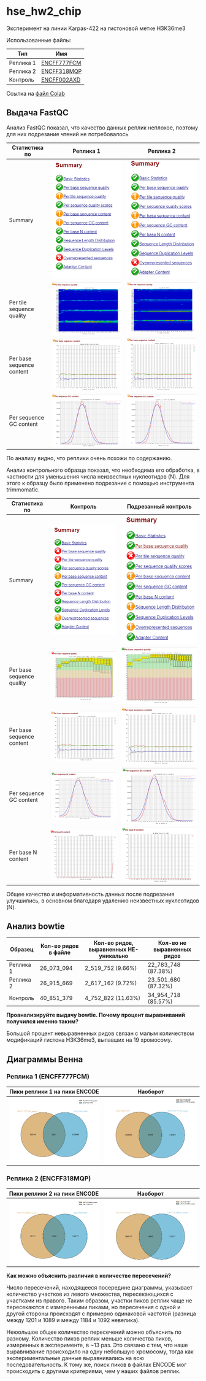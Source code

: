 # hse_hw2_chip
Эксперимент на линии Karpas-422 на гистоновой метке H3K36me3

Использованные файлы:

Тип | Имя 
--- | ---
Реплика 1 | [ENCFF777FCM](https://www.encodeproject.org/files/ENCFF777FCM/)
Реплика 2 | [ENCFF318MQP](https://www.encodeproject.org/files/ENCFF318MQP/)
Контроль | [ENCFF002AXD](https://www.encodeproject.org/files/ENCFF002AXD/)

Ссылка на [файл Colab](https://colab.research.google.com/drive/1iMvGlNXd8cNPbGK04YRkG4wDdtwzLplf?usp=sharing)

## Выдача FastQC
Анализ FastQC показал, что качество данных реплик неплохое, поэтому для них подрезание чтений не потребовалось

Статистика по | Реплика 1 | Реплика 2
--- | --- | ---
Summary | ![](fastqc_img/ex1_0.png) | ![](fastqc_img/ex2_0.png) 
Per tile sequence quality | ![](fastqc_img/ex1_1.png) | ![](fastqc_img/ex2_1.png) 
Per base sequence content | ![](fastqc_img/ex1_2.png) | ![](fastqc_img/ex2_2.png) 
Per sequence GC content | ![](fastqc_img/ex1_3.png) | ![](fastqc_img/ex2_3.png) 

По анализу видно, что реплики очень похожи по содержанию.

Анализ контрольного образца показал, что необходима его обработка, в частности для уменьшения числа неизвестных нуклеотидов (N). 
Для этого к образцу было применено подрезание с помощью инструмента trimmomatic.


Cтатистика по | Контроль | Подрезанный контроль 
--- | --- | ---
Summary | ![](fastqc_img/con_0.png) | ![](fastqc_img/con_trim_0.png) 
Per base sequence quality | ![](fastqc_img/con_1.png) | ![](fastqc_img/con_trim_1.png) 
Per base sequence content | ![](fastqc_img/con_2.png) | ![](fastqc_img/con_trim_2.png) 
Per sequence GC content | ![](fastqc_img/con_3.png) | ![](fastqc_img/con_trim_3.png) 
Per base N content | ![](fastqc_img/con_4.png) | ![](fastqc_img/con_trim_4.png) 

Общее качество и информативность данных после подрезания улучшились, в основном благодаря удалению неизвестных нуклеотидов (N).

## Анализ bowtie

Образец | Кол-во ридов в файле | Кол-во ридов, выравненных НЕ-уникально | Кол-во не выравненных ридов
--- | --- | --- | ---
Реплика 1 | 26_073_094 | 2_519_752 (9.66%) | 22_783_748 (87.38%)
Реплика 2 | 26_915_669 | 2_617_162 (9.72%) | 23_501_680 (87.32%)
Контроль | 40_851_379 | 4_752_822 (11.63%) | 34_954_718 (85.57%)

**Проанализируйте выдачу bowtie. Почему процент выравниваний получился именно таким?**

Большой процент невыравненных ридов связан с малым количеством модификаций гистона H3K36me3, выпавших на 19 хромосому.

## Диаграммы Венна

### Реплика 1 (ENCFF777FCM)

Пики реплики 1 на пики ENCODE | Наоборот
--- | ---
![](venn_img/venn1.png) | ![](venn_img/venn2.png)

### Реплика 2 (ENCFF318MQP)

Пики реплики 2 на пики ENCODE | Наоборот
--- | ---
![](venn_img/venn3.png) | ![](venn_img/venn4.png)

**Как можно объяснить различия в количестве пересечений?**

Число пересечений, находящееся посередине диаграммы, указывает количество участков из левого множества, пересекающихся с участками из правого.
Таким образом, участки пиков реплик чаще не пересекаются с измеренными пиками, но пересечения с одной и другой стороны происходят с примерно одинаковой частотой 
(разница между 1201 и 1089 и между 1184 и 1092 невелика).

Неюольшое общее количество пересечений можно объяснить по разному. 
Количество пиков реплик меньше количества пиков, измеренных в эксперименте, в ~13 раз. Это связано с тем, что наше выравнивание происходило на одну небольшую
хромосому, тогда как экспериментальные данные выравнивались на всю последовательность.
К тому же, поиск пиков в файлах ENCODE мог происходить с другими критериями, чем у наших файлов реплик.



